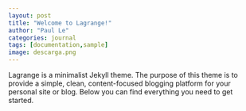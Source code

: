 ```yaml
---
layout: post
title: "Welcome to Lagrange!"
author: "Paul Le"
categories: journal
tags: [documentation,sample]
image: descarga.png
---
```


Lagrange is a minimalist Jekyll theme. The purpose of this theme is to provide a simple, clean, content-focused blogging platform for your personal site or blog. Below you can find everything you need to get started.


